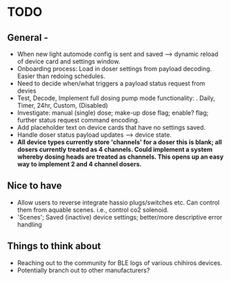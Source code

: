 # TODO

## General -

- When new light automode config is sent and saved --> dynamic reload of device card and settings window.
- Onboarding process: Load in doser settings from payload decoding. Easier than redoing schedules.
- Need to decide when/what triggers a payload status request from devies
- Test, Decode, Implement full dosing pump mode functionality:
  . Daily, Timer, 24hr, Custom, (Disabled)
- Investigate: manual (single) dose; make-up dose flag; enable? flag; further status request command encoding.
- Add placeholder text on device cards that have no settings saved.
- Handle doser status payload updates --> device state.
- **All device types currently store 'channels' for a doser this is blank; all dosers currently treated as 4 channels. Could implement a system whereby dosing heads are treated as channels. This opens up an easy way to implement 2 and 4 channel dosers.**

## Nice to have

- Allow users to reverse integrate hassio plugs/switches etc. Can control them from aquable scenes.
  i.e., control co2 solenoid.
- 'Scenes'; Saved (inactive) device settings; better/more descriptive error handling

## Things to think about

- Reaching out to the community for BLE logs of various chihiros devices.
- Potentially branch out to other manufacturers?
